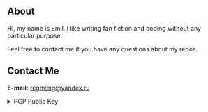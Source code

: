 ## About

Hi, my name is Emil.
I like writing fan fiction and coding without any particular purpose.

Feel free to contact me if you have any questions about my repos.

## Contact Me

**E-mail:** [regnveig@yandex.ru](mailto:regnveig@yandex.ru)

<details>
<summary>PGP Public Key</summary>
<pre><code>
-----BEGIN PGP PUBLIC KEY BLOCK-----

mQINBGJbRnEBEACzYWYeOijCliyOjfZb2oFHxHqRHsD/RHGw0Ja4VKg28ODFCZ4z
x5lPy4PG6Hl3C19wH51K3c5D8ZHWwbH9Ydpnni+45n++JqQDUvQ2DoLdy0SWX0Pj
k1EMkyxR8sBjJkfw/dhePHxLuUlC1tnns9dxQtWUYAXZ53D0NxfaEHZmT+vIQoRo
aPpqsXJ5LMgzzEGnaW5vfRx+AJbuuu947mS39su4d08GoPeHRdJ/E16Zf/Z5i0cV
duVXJ/lmbdLssFaTQo1pjM9bFFNb6dlCKtgJmAGyg2Bkpy9uuNKHZrj1z5YrZLO7
orFG5wEyTlObIyRGpxZ1PKaB74faJ0XsemgcrMxVOVDeJYWaAaKhVz308w4p977b
XL/KSgvf3dloTWwIXQNvvBFcs9K6cn922vqrav0tMmc91ehx1vkej0O97Pe+gt+C
aBdMPGZsa1OtPRFpvEe4zfVou5eP+MP6hul13DEyj7NyyDDk2msu3PN7cSVdpdNn
Qqru9wXLCMdMRu+NJrGXbd9TjMHhOn0kEqVIzNRzjxAn/p+LTloZPQyoFrh7H5QK
auuWNUg2mIkmYSOJkaEJ3o4FjYb677qlIy2ygpBkdkMPzVmBRyxAzBgUmR0xIDIX
FbLgwtYyPS4ZRyNLKOJk/wUYzVD5gNitPj7OCc5+YZUc3Ai8DJKnwtyF0wARAQAB
tEpFbWlsIFZpZXNuw6EgKEFwb2xvZ2llcyBmb3IgV2hhdCBZb3UncmUgQWJvdXQg
dG8gU2VlKSA8cmVnbnZlaWdAeWFuZGV4LnJ1PokCTgQTAQoAOBYhBKFmKqBzrkbN
b+iM240S7ftmgn+iBQJiW0ZxAhsDBQsJCAcCBhUKCQgLAgQWAgMBAh4BAheAAAoJ
EI0S7ftmgn+ibmkP/3Q48HfqVN8ztMmWqJeYG4jakPzURNcN5D65IiARH3t07BBj
ZDVOyJLZMeEIGVotZNxYstGoKKdfz7ewTHWr3bDxR+Cs7+db1E4wv8S7QSOmAhqn
fr/lv9rJcO4xFDJ1V37CfHuW+8mWAiAZbqEhjgCmhh/7mrx5pikrrCvtTFAhnuE+
pXySCHsBOUBYxPLULqxk/b5O22Nqjm6uOLpGharb0wkIA8U3jDT4OQYbHttWtSPu
w+SuG3yChKTHzhx6Qr5X76Vk+xv6SztQoR4aktFp5tsVBjvI0mgo5dP4OF5l7HFx
S++ZKpKgvmGAfPIPcDVonksTWzny1Ys/QA2Azre5EdFAanVCCiniT365CwiXKnKd
6+47W46AxMIis0TVVM1foKVUiaBnkzIW2y974nWbHBpx1/ARG1jIQNL+kPNeq6om
b8dcjtTrxEKiLYdgtgv3ywzdoqlUfGLf/ngTSyPC7Z1sNA5u+GYrwRX+z7+K3ayh
HG1/fBCVC3wIpf/qR2Hu1LtOUygVXBT5aLRhOC7rc0jLmALHB2jvQYTB/65K/4c9
HmQnx1mHFta6libvnu5n3QQ1hG3RosjTFO30X/DdHcYANW+X+tnbNMZCZZR1ocJG
u+AVOEb8JFPEKkjGtzY2uENLWzI5yAbsoRbBndgrdDIhFId0SQWSTd5zlmTSuQIN
BGJbRnEBEADVJW7qYAyWJxYZMLltcithkBLZOvBErBOom0DredFyWn0XZqRSNaS7
6I2K5tLmudjZK8k8ys+Dx449HlK4ywXA6qcZe/rg8abRgd6pSAQyPQ4lmcalJXNm
zMImwtw+ZyH7kDq4arBl3hRpLOrDfLD7ieR5BbpmDMwAPHGV+uqOCJZ/sQa8Izi2
B2JHVRqZEIZjHBhRh47vvNPVRWE4Do+eqbhorCPZophuk5uxHMqkdZ/MG6b2eZYg
EiWGinEW5/IGMSVVRvKtYW/6dLBqeLtfI3LKpH7ApYlvcy5pVp9hdtw+hdAMmYeR
NC68wfEJQJPmUmV6GJYvf91QJuYXIatHzVVNc0zdTVpBapETJ5dJlvy6Rtw87De9
MQRoCi+zDP2wxM1sojSuxuu+2xxmDwP1qrYV0/1KNXIMJ1N1hXKfM/cop8PID1OP
x6fsKGmnJns3MiHfoNcKi84v5/c0Msf9FusZ/pB/d1NxSW1z1yWGnaI7dMbjTkxY
0gIUXD4AjZAKddD0BWu75o9QSLsbGDZxtfGQAyeg2PEz5JC9/GNBx3N+DqwGpKHl
a7iwfNrb8WgMOgAuMOHdMYIZYYcM4xyeqP5oZb2Y8gvPKfw6W+3KOBJTvi4xGOrO
CmcszRT1KAbdEwoTQEcvp9UcvWiD9AIFEbmvK1iySbfwrmE95nJd4QARAQABiQI2
BBgBCgAgFiEEoWYqoHOuRs1v6IzbjRLt+2aCf6IFAmJbRnECGwwACgkQjRLt+2aC
f6ImgBAAsWMza61COXTocZmVnjXtG1tmLyunGr4dihgY0hAhXGaSphyT22xyLBhK
nURgu2mpjNmayvaemzUML1rBAZ/9u2Za4tt3DQWXN23Y1AU/FQDz8TL23P4np22m
kw0Jm/sRTumdEL5s9pT4iuwbA3VBRc0W9dydx5XDCLcQ0BWU1OA3bRCPs0OCe1yn
6zkqtcdSs8ZLHmMGgcEdQ+euWzP6f0SVOL+lV+pU3yVJG/u7TgUxmiakGtKTnytg
aamKCn7jhruYVUQ3A5aqipujdyZySUWsQPy9hKuublw1+TL+sxmz+V0SW3bnquvj
1KJCDjJOx3MePgL5UefrOoYWX1HSDSoy49F9pmRKsFyFU6Ige8zq+kygP6Y+0MOC
sJh3ReN+6Kddzt+rXJRBOXFd7lTnRWMURUbdOYl0StQSDtbML09ngs6fhDV1VvEs
z5uBFRq9Z6/UtC+I/cNePqbATnTJfL3EOqfR5tmPUkPIIQvIBq6XQWYzhq8PmM71
zkMxbj+q+tKxJvqjtgm+Pt2r2Nfx67TphmcaWpY15z5ePrr9Q4H02anNrGRkGSjp
4SrpmOvya3/GH72mFVjYhUUOImPFcUaYlUT9y2V373KbOlQhRwu02tDA9Ar/oi1E
btdONtdR1C/3oVmlf/s2Qa0u7URmCW3qcTnxvbCtJjZ4H+X8xvW5AQ0EYvy1SAEI
AMqW0l9hffYWgo8vzeuuDr9j+psDR1UTv1jBDSBMazRTqSan8SZaIAsLuksq4RK9
qw8iENhgmZ7LxyCGopM2TGGCBKKLI7R3JpbOptZlwADCTNo8/+TW1noTaErvP7GS
HNagt84wPa5rj/ICqsh10aam3Gqt/owX3MSjlY+RwZC9Da48sBMiVC9KKqgfurv6
sTh2CLyAW3hYQzMHjhXy03WJR8BJtRQaUYNm6c1V0WuBDIu33BtpfY05Gu+Eg8cB
7oRzfxrhlG3syBEXae1S7Dx/qcRbbwUECuhaXALc2ode828S23+HLZ7NtL878sxB
aY5NPKI2sNA9/5BFYsDD3QEAEQEAAYkCNgQYAQoAIBYhBKFmKqBzrkbNb+iM240S
7ftmgn+iBQJi/LVIAhsgAAoJEI0S7ftmgn+i3HAQAJMlPpiaH2zEi+1OAJk3c1Eg
3rJo5kycZHmLHO42c8y+yCr7BPOqiECzJmIZ2RIPNsneCvooeVxllMZCCI/LFBKi
zADS2wzvDzr8MmHNFLqV++LCmcC1pPZPh1IvOe6QmmoyvVWqlG0oLYBr87B3T349
DINgQQQPQIo5ncqS3NHK9Ecgtd4uBrlsp6llv/v85khdkzJaoWKWMxXJ4Nkgp18W
UpafnuzQP+V5fAYgnN5/6lo8EuqC51hTGuLCq/cELJ9ffLPP8Veg4cnurP9o7J/3
EIz9PfOWY6d6SU4XxBB2dwY5mPRDg+uM2okQTEwTmLBjX3br0SOQGp84rpFzP8ZZ
kjcDaMP9oDUXIPJ4DRGmmT2/s8JvV3JiH8pfmNc8sDfan4rVxOWCRf3tenawyflH
Z1+Y2v0rkpK3R/wfKDd3w0vVSalCUK8u3EXjQv7XHz3v5DjZrmmwJGFTVjiIxSEf
LtutyTkQmsETy9/rYHoFUjiu2m3PQ8R0ab6H42A15RvF8X4dC4IswfhXB8NE9S36
lH7KSxWkOyS9SiAc5jr7aDpiMZ6wSW1NDP0OlafE5q9WmhOtVajyRTwq/BStA/0j
TkBGeNIz/oqfg+k0itOZEnHBvEVHFWSWGxh8su4BFiA8g6xaVd3AhyjehCfphRV7
CDdZlSbHGUCQRIzHI4JI
=uVzI
-----END PGP PUBLIC KEY BLOCK-----
</code></pre>
</details>
